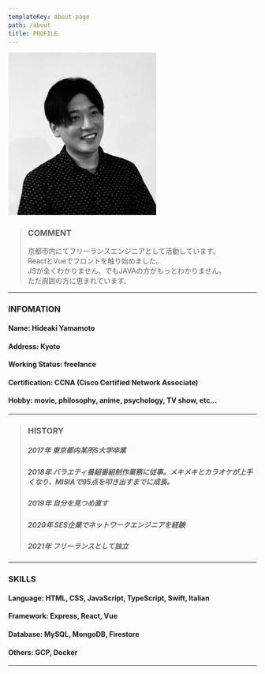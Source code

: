 ```yaml
---
templateKey: about-page
path: /about
title: PROFILE
---
```

<img width="300" alt="qiita-square" src="https://github.com/ideahy/gatsby-starter-netlify-cms/blob/master/src/img/itsme.jpg?raw=true">

> ### COMMENT
> 京都市内にてフリーランスエンジニアとして活動しています。<br>
> ReactとVueでフロントを触り始めました。<br>
> JSが全くわかりません、でもJAVAの方がもっとわかりません。<br>
> ただ周囲の方に恵まれています。

***
 ### INFOMATION
 #### Name: Hideaki Yamamoto
 #### Address: Kyoto
 #### Working Status: freelance
 #### Certification: CCNA (Cisco Certified Network Associate)
 #### Hobby: movie, philosophy, anime, psychology, TV show, etc...
***

> ### HISTORY
> ##### 2017年 東京都内某所S大学卒業
> ##### 2018年 バラエティ番組番組制作業務に従事。メキメキとカラオケが上手くなり、MISIAで95点を叩き出すまでに成長。
> ##### 2019年 自分を見つめ直す
> ##### 2020年 SES企業でネットワークエンジニアを経験
> ##### 2021年 フリーランスとして独立

***
### SKILLS
#### Language: HTML, CSS, JavaScript, TypeScript, Swift, Italian
#### Framework: Express, React, Vue
#### Database: MySQL, MongoDB, Firestore
#### Others: GCP, Docker
***
